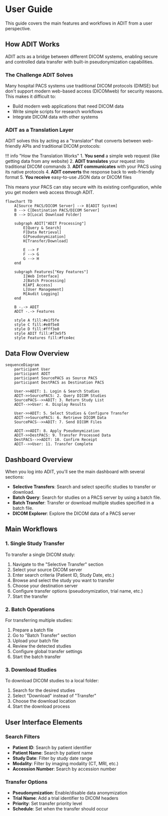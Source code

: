 # User Guide

This guide covers the main features and workflows in ADIT from a user perspective.

## How ADIT Works

ADIT acts as a bridge between different DICOM systems, enabling secure and controlled data transfer with built-in pseudonymization capabilities.

### The Challenge ADIT Solves

Many hospital PACS systems use traditional DICOM protocols (DIMSE) but don't support modern web-based access (DICOMweb) for security reasons. This makes it difficult to:

- Build modern web applications that need DICOM data
- Write simple scripts for research workflows
- Integrate DICOM data with other systems

### ADIT as a Translation Layer

ADIT solves this by acting as a "translator" that converts between web-friendly APIs and traditional DICOM protocols:

!!! info "How the Translation Works" 1. **You send** a simple web request (like getting data from any website) 2. **ADIT translates** your request into traditional DICOM commands 3. **ADIT communicates** with your PACS using its native protocols 4. **ADIT converts** the response back to web-friendly format 5. **You receive** easy-to-use JSON data or DICOM files

This means your PACS can stay secure with its existing configuration, while you get modern web access through ADIT.

```mermaid
flowchart TD
    A[Source PACS/DICOM Server] --> B[ADIT System]
    B --> C[Destination PACS/DICOM Server]
    B --> D[Local Download Folder]

    subgraph ADIT["ADIT Processing"]
        E[Query & Search]
        F[Data Retrieval]
        G[Pseudonymization]
        H[Transfer/Download]

        E --> F
        F --> G
        G --> H
    end

    subgraph Features["Key Features"]
        I[Web Interface]
        J[Batch Processing]
        K[API Access]
        L[User Management]
        M[Audit Logging]
    end

    B -.-> ADIT
    ADIT -.-> Features

    style A fill:#e1f5fe
    style C fill:#e8f5e8
    style D fill:#fff3e0
    style ADIT fill:#f3e5f5
    style Features fill:#fce4ec
```

## Data Flow Overview

```mermaid
sequenceDiagram
    participant User
    participant ADIT
    participant SourcePACS as Source PACS
    participant DestPACS as Destination PACS

    User->>ADIT: 1. Login & Search Studies
    ADIT->>SourcePACS: 2. Query DICOM Studies
    SourcePACS-->>ADIT: 3. Return Study List
    ADIT-->>User: 4. Display Results

    User->>ADIT: 5. Select Studies & Configure Transfer
    ADIT->>SourcePACS: 6. Retrieve DICOM Data
    SourcePACS-->>ADIT: 7. Send DICOM Files

    ADIT->>ADIT: 8. Apply Pseudonymization
    ADIT->>DestPACS: 9. Transfer Processed Data
    DestPACS-->>ADIT: 10. Confirm Receipt
    ADIT-->>User: 11. Transfer Complete
```

## Dashboard Overview

When you log into ADIT, you'll see the main dashboard with several sections:

- **Selective Transfers**: Search and select specific studies to transfer or download.
- **Batch Query**: Search for studies on a PACS server by using a batch file.
- **Batch Transfer**: Transfer or download multiple studies specified in a batch file.
- **DICOM Explorer**: Explore the DICOM data of a PACS server

## Main Workflows

### 1. Single Study Transfer

To transfer a single DICOM study:

1. Navigate to the "Selective Transfer" section
2. Select your source DICOM server
3. Enter search criteria (Patient ID, Study Date, etc.)
4. Browse and select the study you want to transfer
5. Choose your destination server
6. Configure transfer options (pseudonymization, trial name, etc.)
7. Start the transfer

### 2. Batch Operations

For transferring multiple studies:

1. Prepare a batch file
2. Go to "Batch Transfer" section
3. Upload your batch file
4. Review the detected studies
5. Configure global transfer settings
6. Start the batch transfer

### 3. Download Studies

To download DICOM studies to a local folder:

1. Search for the desired studies
2. Select "Download" instead of "Transfer"
3. Choose the download location
4. Start the download process

## User Interface Elements

### Search Filters

- **Patient ID**: Search by patient identifier
- **Patient Name**: Search by patient name
- **Study Date**: Filter by study date range
- **Modality**: Filter by imaging modality (CT, MRI, etc.)
- **Accession Number**: Search by accession number

### Transfer Options

- **Pseudonymization**: Enable/disable data anonymization
- **Trial Name**: Add a trial identifier to DICOM headers
- **Priority**: Set transfer priority level
- **Schedule**: Set when the transfer should occur
